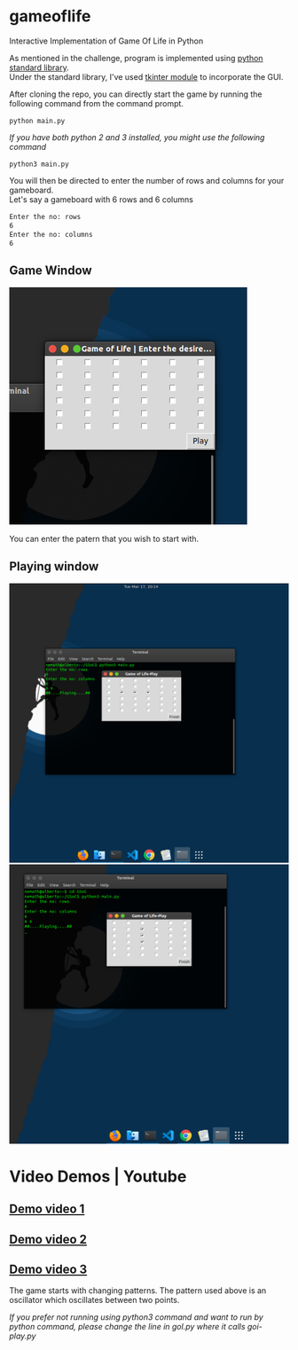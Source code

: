 # gameoflife
Interactive Implementation of Game Of Life in Python  

As mentioned in the challenge, program is implemented using [python standard library](https://docs.python.org/3/library/).  
Under the standard library, I've used [tkinter module](https://docs.python.org/3/library/tk.html) to incorporate the GUI. 

After cloning the repo, you can directly start the game by running the following command from the command prompt.

```
python main.py
```

*If you have both python 2 and 3 installed, you might use the following command*  
```
python3 main.py
```
You will then be directed to enter the number of rows and columns for your gameboard.  
Let's say a gameboard with 6 rows and 6 columns

```
Enter the no: rows  
6  
Enter the no: columns  
6  
```
## Game Window

![Test Image 1](images/1.png)  

You can enter the patern that you wish to start with.  

## Playing window 

![Test Image 1](images/11.png)   
![Test Image 1](images/13.png) 

# Video Demos | Youtube
## [Demo video 1](https://youtu.be/qCt8cP_wqqI)  
## [Demo video 2](https://youtu.be/BjUMR6B52Ro)  
## [Demo video 3](https://youtu.be/N3fOD4dBgNU)  

The game starts with changing patterns.
The pattern used above is an oscillator which oscillates between two points.

*If you prefer not running using python3 command and want to run by python command, please change the line in gol.py where it calls goi-play.py*
